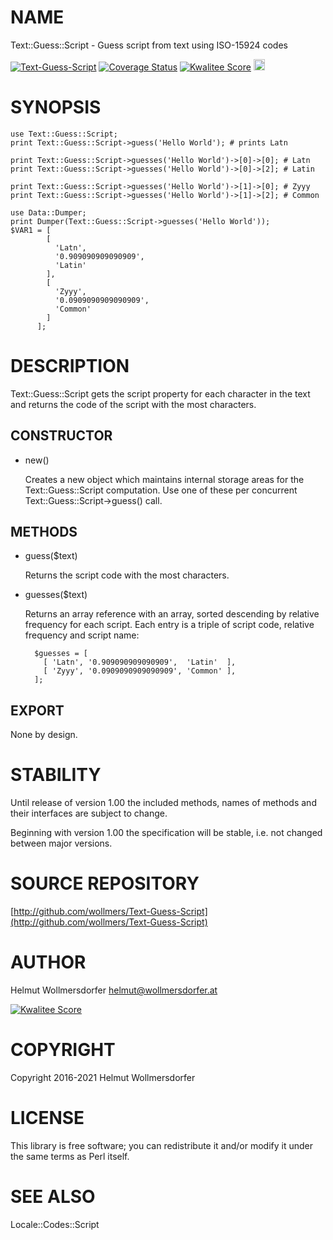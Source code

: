 # NAME

Text::Guess::Script - Guess script from text using ISO-15924 codes

<div>
    <a href="https://travis-ci.org/wollmers/Text-Guess-Script"><img src="https://travis-ci.org/wollmers/Text-Guess-Script.png" alt="Text-Guess-Script"></a>
    <a href='https://coveralls.io/r/wollmers/Text-Guess-Script?branch=master'><img src='https://coveralls.io/repos/wollmers/Text-Guess-Script/badge.png?branch=master' alt='Coverage Status' /></a>
    <a href='http://cpants.cpanauthors.org/dist/Text-Guess-Script'><img src='http://cpants.cpanauthors.org/dist/Text-Guess-Script.png' alt='Kwalitee Score' /></a>
    <a href="http://badge.fury.io/pl/Text-Guess-Script"><img src="https://badge.fury.io/pl/Text-Guess-Script.svg" alt="CPAN version" height="18"></a>
</div>

# SYNOPSIS

    use Text::Guess::Script;
    print Text::Guess::Script->guess('Hello World'); # prints Latn

    print Text::Guess::Script->guesses('Hello World')->[0]->[0]; # Latn
    print Text::Guess::Script->guesses('Hello World')->[0]->[2]; # Latin

    print Text::Guess::Script->guesses('Hello World')->[1]->[0]; # Zyyy
    print Text::Guess::Script->guesses('Hello World')->[1]->[2]; # Common

    use Data::Dumper;
    print Dumper(Text::Guess::Script->guesses('Hello World'));
    $VAR1 = [
            [
              'Latn',
              '0.909090909090909',
              'Latin'
            ],
            [
              'Zyyy',
              '0.0909090909090909',
              'Common'
            ]
          ];

# DESCRIPTION

Text::Guess::Script gets the script property for each character in the text
and returns the code of the script with the most characters.

## CONSTRUCTOR

- new()

    Creates a new object which maintains internal storage areas
    for the Text::Guess::Script computation.  Use one of these per concurrent
    Text::Guess::Script->guess() call.

## METHODS

- guess($text)

    Returns the script code with the most characters.

- guesses($text)

    Returns an array reference with an array, sorted descending by relative frequency for
    each script. Each entry is a triple of script code, relative frequency and script name:

        $guesses = [
          [ 'Latn', '0.909090909090909',  'Latin'  ],
          [ 'Zyyy', '0.0909090909090909', 'Common' ],
        ];

## EXPORT

None by design.

# STABILITY

Until release of version 1.00 the included methods, names of methods and their
interfaces are subject to change.

Beginning with version 1.00 the specification will be stable, i.e. not changed between
major versions.

# SOURCE REPOSITORY

[http://github.com/wollmers/Text-Guess-Script](http://github.com/wollmers/Text-Guess-Script)

# AUTHOR

Helmut Wollmersdorfer <helmut@wollmersdorfer.at>

<div>
    <a href='http://cpants.cpanauthors.org/author/wollmers'><img src='http://cpants.cpanauthors.org/author/wollmers.png' alt='Kwalitee Score' /></a>
</div>

# COPYRIGHT

Copyright 2016-2021 Helmut Wollmersdorfer

# LICENSE

This library is free software; you can redistribute it and/or modify
it under the same terms as Perl itself.

# SEE ALSO

Locale::Codes::Script
